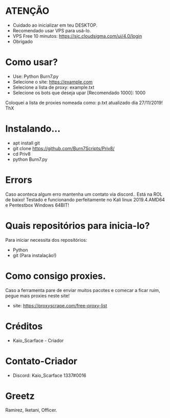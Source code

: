 # ATENÇÃO

- Cuidado ao inicializar em teu DESKTOP.
- Recomendado usar VPS para usá-lo.
- VPS Free 10 minutos: https://sjc.cloudsigma.com/ui/4.0/login
- Obrigado



# Como usar?

- Use: Python Burn7.py
- Selecione o site: https://example.com
- Selecione a lista de proxy: example.txt
- Selecione os bots que deseja upar [Recomendado 1000]: 1000

Coloquei a lista de proxies nomeada como: p.txt atualizado dia 27/11/2019! ThX

# Instalando...

- apt install git
- git clone https://github.com/Burn7Scripts/Priv8/
- cd Priv8
- python Burn7.py



# Errors

Caso aconteca algum erro mantenha um contato via discord..
Está na ROL de baixo!
Testado e funcionando perfeitamente no Kali linux 2019.4.AMD64 e Pentestbox Windows 64BIT!



# Quais repositórios para inicia-lo?

Para iniciar necessita dos reposítórios:

- Python
- git (Para instalação!)




# Como consigo proxies.

Caso a ferramenta pare de enviar muitos pacotes e comecar a ficar ruim, pegue mais proxies neste site!

- site: https://proxyscrape.com/free-proxy-list




# Créditos

- Kaio_Scarface - Criador




# Contato-Criador

- Discord: Kaio_Scarface 1337#0016



# Greetz

Ramirez, Iketani, Officer.
